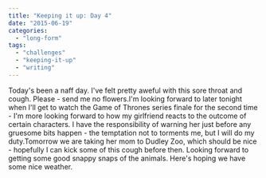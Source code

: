 ```yaml
---
title: "Keeping it up: Day 4"
date: "2015-06-19"
categories: 
  - "long-form"
tags: 
  - "challenges"
  - "keeping-it-up"
  - "writing"
---
```


Today's been a naff day. I've felt pretty aweful with this sore throat and cough. Please - send me no flowers.I'm looking forward to later tonight when I'll get to watch the Game of Thrones series finale for the second time - I'm more looking forward to how my girlfriend reacts to the outcome of certain characters. I have the responsibility of warning her just before any gruesome bits happen - the temptation not to torments me, but I will do my duty.Tomorrow we are taking her mom to Dudley Zoo, which should be nice - hopefully I can kick some of this cough before then. Looking forward to getting some good snappy snaps of the animals. Here's hoping we have some nice weather.
